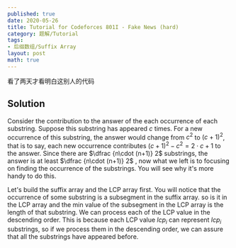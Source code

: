 ```yaml
---
published: true
date: 2020-05-26
title: Tutorial for Codeforces 801I - Fake News (hard)
category: 题解/Tutorial
tags:
- 后缀数组/Suffix Array
layout: post
math: true
---
```

看了两天才看明白这别人的代码
<!--more-->

## Solution

Consider the contribution to the answer of the each occurrence of each substring. Suppose this substring has appeared $c$ times. For a new occurrence of this substring, the answer would change from $c^2$ to $(c+1)^2$, that is to say, each new occurrence contributes $(c+1)^2-c^2=2\cdot c+1$ to the answer. Since there are $\dfrac {n\cdot (n+1)} 2$ substrings, the answer is at least $\dfrac {n\cdot (n+1)} 2$ , now what we left is to focusing on finding the occurrence of the substrings. You will see why it's more handy to do this.

Let's build the suffix array and the LCP array first. You will notice that the occurrence of some substring is a subsegment in the suffix array. so is it in the LCP array and the min value of the subsegment in the LCP array is the length of that substring. We can process each of the LCP value in the descending order. This is because each LCP value $lcp_i$ can represent $lcp_i$ substrings, so if we process them in the descending order, we can assure that all the substrings have appeared before.